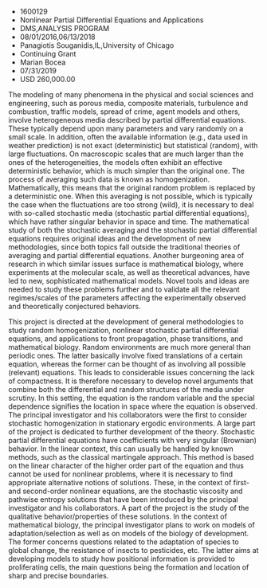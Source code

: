 
* 1600129
* Nonlinear Partial Differential Equations and Applications
* DMS,ANALYSIS PROGRAM
* 08/01/2016,06/13/2018
* Panagiotis Souganidis,IL,University of Chicago
* Continuing Grant
* Marian Bocea
* 07/31/2019
* USD 260,000.00

The modeling of many phenomena in the physical and social sciences and
engineering, such as porous media, composite materials, turbulence and
combustion, traffic models, spread of crime, agent models and others, involve
heterogeneous media described by partial differential equations. These typically
depend upon many parameters and vary randomly on a small scale. In addition,
often the available information (e.g., data used in weather prediction) is not
exact (deterministic) but statistical (random), with large fluctuations. On
macroscopic scales that are much larger than the ones of the heterogeneities,
the models often exhibit an effective deterministic behavior, which is much
simpler than the original one. The process of averaging such data is known as
homogenization. Mathematically, this means that the original random problem is
replaced by a deterministic one. When this averaging is not possible, which is
typically the case when the fluctuations are too strong (wild), it is necessary
to deal with so-called stochastic media (stochastic partial differential
equations), which have rather singular behavior in space and time. The
mathematical study of both the stochastic averaging and the stochastic partial
differential equations requires original ideas and the development of new
methodologies, since both topics fall outside the traditional theories of
averaging and partial differential equations. Another burgeoning area of
research in which similar issues surface is mathematical biology, where
experiments at the molecular scale, as well as theoretical advances, have led to
new, sophisticated mathematical models. Novel tools and ideas are needed to
study these problems further and to validate all the relevant regimes/scales of
the parameters affecting the experimentally observed and theoretically
conjectured behaviors.

This project is directed at the development of general methodologies to study
random homogenization, nonlinear stochastic partial differential equations, and
applications to front propagation, phase transitions, and mathematical biology.
Random environments are much more general than periodic ones. The latter
basically involve fixed translations of a certain equation, whereas the former
can be thought of as involving all possible (relevant) equations. This leads to
considerable issues concerning the lack of compactness. It is therefore
necessary to develop novel arguments that combine both the differential and
random structures of the media under scrutiny. In this setting, the equation is
the random variable and the special dependence signifies the location in space
where the equation is observed. The principal investigator and his collaborators
were the first to consider stochastic homogenization in stationary ergodic
environments. A large part of the project is dedicated to further development of
the theory. Stochastic partial differential equations have coefficients with
very singular (Brownian) behavior. In the linear context, this can usually be
handled by known methods, such as the classical martingale approach. This method
is based on the linear character of the higher order part of the equation and
thus cannot be used for nonlinear problems, where it is necessary to find
appropriate alternative notions of solutions. These, in the context of first-
and second-order nonlinear equations, are the stochastic viscosity and pathwise
entropy solutions that have been introduced by the principal investigator and
his collaborators. A part of the project is the study of the qualitative
behavior/properties of these solutions. In the context of mathematical biology,
the principal investigator plans to work on models of adaptation/selection as
well as on models of the biology of development. The former concerns questions
related to the adaptation of species to global change, the resistance of insects
to pesticides, etc. The latter aims at developing models to study how positional
information is provided to proliferating cells, the main questions being the
formation and location of sharp and precise boundaries.
